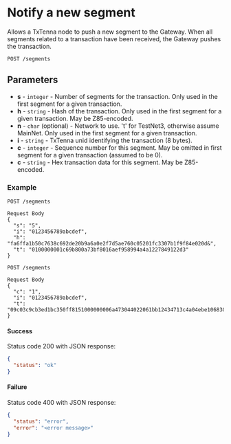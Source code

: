 # Notify a new segment

Allows a TxTenna node to push a new segment to the Gateway.
When all segments related to a transaction have been received, the Gateway pushes the transaction.


```
POST /segments
```

## Parameters
* **s** - `integer` - Number of segments for the transaction. Only used in the first segment for a given transaction.
* **h** - `string` - Hash of the transaction. Only used in the first segment for a given transaction. May be Z85-encoded.
* **n** - `char` (optional) - Network to use. 't' for TestNet3, otherwise assume MainNet. Only used in the first segment for a given transaction.
* **i** - `string` - TxTenna unid identifying the transaction (8 bytes).
* **c** - `integer` - Sequence number for this segment. May be omitted in first segment for a given transaction (assumed to be 0).
* **c** - `string` - Hex transaction data for this segment. May be Z85-encoded.

### Example

```
POST /segments

Request Body
{
  "s": "5",
  "i": "0123456789abcdef",
  "h": "fa6ffa1b50c7638c692de20b9a6a0e2f7d5ae760c05201fc3307b1f9f84e020d&",
  "t": "0100000001c69b800a73bf8016aef958994a4a1227849122d3"
}

POST /segments

Request Body
{
  "c": "1",
  "i": "0123456789abcdef",
  "t": "09c03c9cb3ed1bc350ff8151000000006a473044022061bb12434713c4a04ebe1068301c01caf154362b9503913a17312e93bb2b568f02200a31e7a91a257065aa"
}
```

#### Success
Status code 200 with JSON response:
```json
{
  "status": "ok"
}
```

#### Failure
Status code 400 with JSON response:
```json
{
  "status": "error",
  "error": "<error message>"
}
```
